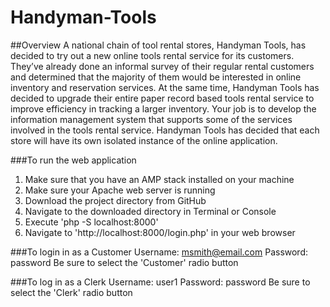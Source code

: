 # Handyman-Tools

##Overview
A national chain of tool rental stores, Handyman Tools, has decided to try out a new online tools rental service for its customers. They’ve already done an informal survey of their regular rental customers and determined that the majority of them would be interested in online inventory and reservation services. At the same time, Handyman Tools has decided to upgrade their entire paper record based tools rental service to improve efficiency in tracking a larger inventory. Your job is to develop the information management system that supports some of the services involved in the tools rental service.  Handyman Tools has decided that each store will have its own isolated instance of the online application. 

###To run the web application
1. Make sure that you have an AMP stack installed on your machine
2. Make sure your Apache web server is running
3. Download the project directory from GitHub
4. Navigate to the downloaded directory in Terminal or Console
5. Execute 'php -S localhost:8000'
6. Navigate to 'http://localhost:8000/login.php' in your web browser

###To login in as a Customer
Username: msmith@email.com
Password: password
Be sure to select the 'Customer' radio button

###To log in as a Clerk
Username: user1
Password: password
Be sure to select the 'Clerk' radio button




